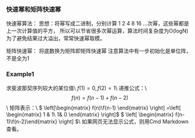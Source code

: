 ### 快速幂和矩阵快速幂
快速幂算法：
思想：将幂写成二进制，分别计算 1 2 4 8 16 ...次幂，这些幂都是上一次计算值的平方，
所以可以节省很多次幂运算，算法时间复杂度为O(logN)
为了避免结果过大溢出，常常快速幂取模。

矩阵快速幂：
将底数换为矩阵即矩阵快速幂
注意算法中有一步初始化是单位阵，不是全为1

### Example1
求斐波那契序列较大的某位值\\
$f(1)=0,f(2)=1$\\
递推公式：\\
$$f(n)=f(n-1)+f(n-2)$$\\
矩阵表示：\\
$  \left[\begin{matrix} f(n)\\f(n-1) \end{matrix} \right] $=$\left[ \begin{matrix} 1 & 1\\ 1& 0 \end{matrix}  \right]$ $ \left[ \begin{matrix} f(n-1)\\f(n-2)\end{matrix}  \right]  $\\
如果网页无法显示公式，则用Cmd Markdown查看。